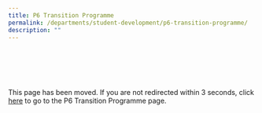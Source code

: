 ```yaml
---
title: P6 Transition Programme
permalink: /departments/student-development/p6-transition-programme/
description: ""
---
```

&nbsp; &nbsp;   
&nbsp; &nbsp; &nbsp; &nbsp; <title>P6 Transition Programme</title>
&nbsp; &nbsp; &nbsp;
&nbsp; &nbsp;  
&nbsp; &nbsp;  
&nbsp; &nbsp; &nbsp;<p>This page has been moved. If you are not redirected within 3 seconds, click <a href="https://www.southviewpri.moe.edu.sg/departments/student-development/primary-6-transition-programme-ready-sec-go/">here</a> to go to the P6 Transition Programme page.</p>  
&nbsp; &nbsp;  
